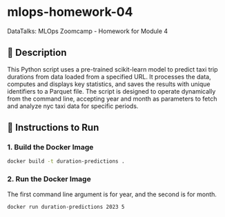 # mlops-homework-04
DataTalks: MLOps Zoomcamp - Homework for Module 4

## 📝 Description

This Python script uses a pre-trained scikit-learn model to predict taxi trip durations from data loaded from a specified URL. It processes the data, computes and displays key statistics, and saves the results with unique identifiers to a Parquet file. The script is designed to operate dynamically from the command line, accepting year and month as parameters to fetch and analyze nyc taxi data for specific periods.

## 🔧 Instructions to Run

### 1. Build the Docker Image

```bash
docker build -t duration-predictions .
```

### 2. Run the Docker Image

The first command line argument is for year, and the second is for month. 

```bash
docker run duration-predictions 2023 5
```
